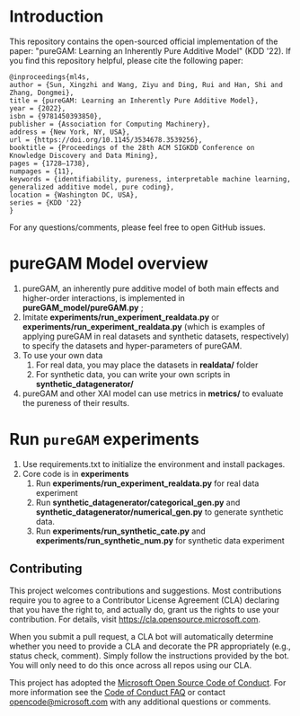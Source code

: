 # Introduction

This repository contains the open-sourced official implementation of the paper:
"pureGAM: Learning an Inherently Pure Additive Model" (KDD '22). If you find this
repository helpful, please cite the following paper:

```
@inproceedings{ml4s,
author = {Sun, Xingzhi and Wang, Ziyu and Ding, Rui and Han, Shi and Zhang, Dongmei},
title = {pureGAM: Learning an Inherently Pure Additive Model},
year = {2022},
isbn = {9781450393850},
publisher = {Association for Computing Machinery},
address = {New York, NY, USA},
url = {https://doi.org/10.1145/3534678.3539256},
booktitle = {Proceedings of the 28th ACM SIGKDD Conference on Knowledge Discovery and Data Mining},
pages = {1728–1738},
numpages = {11},
keywords = {identifiability, pureness, interpretable machine learning, generalized additive model, pure coding},
location = {Washington DC, USA},
series = {KDD '22}
}
```

For any questions/comments, please feel free to open GitHub issues.

# pureGAM Model overview
1. pureGAM, an inherently pure additive model of both main effects and higher-order interactions, is implemented
in __pureGAM_model/pureGAM.py__ ;
2. Imitate __experiments/run_experiment_realdata.py__ or __experiments/run_experiment_realdata.py__ 
(which is examples of applying pureGAM in real datasets and synthetic datasets, respectively) to specify 
the datasets and hyper-parameters of pureGAM.
3. To use your own data
   1. For real data, you may place the datasets in __realdata/__ folder
   2. For synthetic data, you can write your own scripts in __synthetic_datagenerator/__
4. pureGAM and other XAI model can use metrics in __metrics/__ to evaluate the pureness of their results.

# Run `pureGAM` experiments

1. Use requirements.txt to initialize the environment and install packages.
2. Core code is in __experiments__
   1. Run __experiments/run_experiment_realdata.py__ for real data experiment
   2. Run __synthetic_datagenerator/categorical_gen.py__ and __synthetic_datagenerator/numerical_gen.py__ 
   to generate synthetic data.
   3. Run __experiments/run_synthetic_cate.py__ and __experiments/run_synthetic_num.py__ for synthetic data experiment


<!--
## MMPC, REAL and others

We are still working on making our implementation on MMPC and REAL publicly
available. Please stay tuned. 

You may also modify the `estimate_bn` method to support other algorithms as long
as it returns a valid instance of `pgmpy.models.BayesianNetwork`.
-->


<!--
## known issues
1. Due to the limitation of this implementation, for categorical data with arbitrary interactions that is 
   not grid-close, `pureGAM` can throw an exception and crush.
-->

## Contributing

This project welcomes contributions and suggestions.  Most contributions require you to agree to a
Contributor License Agreement (CLA) declaring that you have the right to, and actually do, grant us
the rights to use your contribution. For details, visit https://cla.opensource.microsoft.com.

When you submit a pull request, a CLA bot will automatically determine whether you need to provide
a CLA and decorate the PR appropriately (e.g., status check, comment). Simply follow the instructions
provided by the bot. You will only need to do this once across all repos using our CLA.

This project has adopted the [Microsoft Open Source Code of Conduct](https://opensource.microsoft.com/codeofconduct/).
For more information see the [Code of Conduct FAQ](https://opensource.microsoft.com/codeofconduct/faq/) or
contact [opencode@microsoft.com](mailto:opencode@microsoft.com) with any additional questions or comments.

